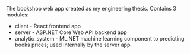 The bookshop web app created as my engineering thesis.
Contains 3 modules:
- client - React frontend app
- server - ASP.NET Core Web API backend app
- analytic_system - ML.NET machine learning component to predicting books prices; used internally by the server app. 